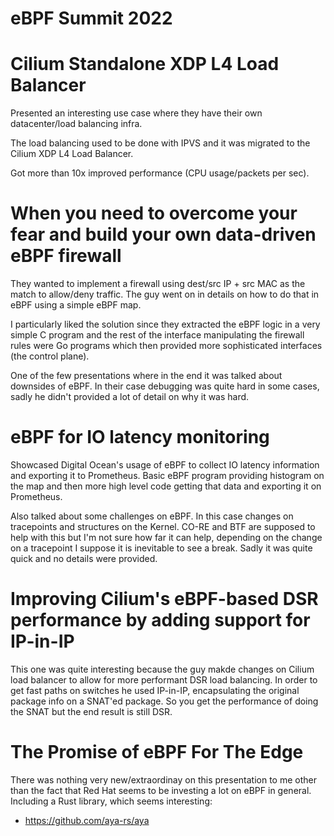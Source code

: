 # eBPF Summit 2022

# Cilium Standalone XDP L4 Load Balancer

Presented an interesting use case where they have their own datacenter/load
balancing infra.

The load balancing used to be done with IPVS and it was migrated to
the Cilium XDP L4 Load Balancer.

Got more than 10x improved performance (CPU usage/packets per sec).

# When you need to overcome your fear and build your own data-driven eBPF firewall

They wanted to implement a firewall using dest/src IP + src MAC as the match
to allow/deny traffic. The guy went on in details on how to do that in eBPF
using a simple eBPF map.

I particularly liked the solution since they extracted the eBPF logic in a very
simple C program and the rest of the interface manipulating the firewall rules
were Go programs which then provided more sophisticated interfaces (the control plane).

One of the few presentations where in the end it was talked about downsides of eBPF.
In their case debugging was quite hard in some cases, sadly he didn't provided a lot
of detail on why it was hard.

# eBPF for IO latency monitoring

Showcased Digital Ocean's usage of eBPF to collect IO latency information and
exporting it to Prometheus. Basic eBPF program providing histogram on the map
and then more high level code getting that data and exporting it on Prometheus.

Also talked about some challenges on eBPF. In this case changes on tracepoints
and structures on the Kernel. CO-RE and BTF are supposed to help with this but
I'm not sure how far it can help, depending on the change on a tracepoint I suppose
it is inevitable to see a break. Sadly it was quite quick and no details were
provided.

# Improving Cilium's eBPF-based DSR performance by adding support for IP-in-IP

This one was quite interesting because the guy makde changes on Cilium load balancer
to allow for more performant DSR load balancing. In order to get fast paths on
switches he used IP-in-IP, encapsulating the original package info on a SNAT'ed package.
So you get the performance of doing the SNAT but the end result is still DSR.

# The Promise of eBPF For The Edge

There was nothing very new/extraordinay on this presentation to me other
than the fact that Red Hat seems to be investing a lot on eBPF in general.
Including a Rust library, which seems interesting:

- https://github.com/aya-rs/aya
